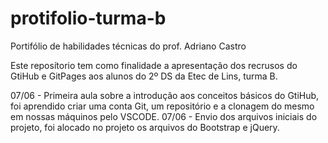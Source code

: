 # protifolio-turma-b
Portifólio de habilidades técnicas do prof. Adriano Castro

Este reposítorio tem como finalidade a apresentação dos recrusos do GtiHub e GitPages aos alunos do 2º DS da Etec de Lins, turma B.

07/06 - Primeira aula sobre a introdução aos conceitos básicos do GtiHub, foi aprendido criar uma conta Git, um repositório e a clonagem do mesmo em nossas máquinos pelo VSCODE.
07/06 - Envio dos arquivos iniciais do projeto, foi alocado no projeto os arquivos do Bootstrap e jQuery.
